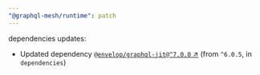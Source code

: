 ```yaml
---
"@graphql-mesh/runtime": patch
---
```

dependencies updates:
  - Updated dependency [`@envelop/graphql-jit@^7.0.0` ↗︎](https://www.npmjs.com/package/@envelop/graphql-jit/v/7.0.0) (from `^6.0.5`, in `dependencies`)
